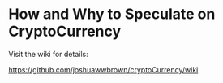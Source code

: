 # How and Why to Speculate on CryptoCurrency

Visit the wiki for details: 

https://github.com/joshuawwbrown/cryptoCurrency/wiki
